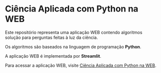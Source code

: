 # Ciência Aplicada com Python na WEB


Este repositório representa uma aplicação WEB contendo algoritmos solução para perguntas feitas à luz da ciência.

Os algoritmos são baseados na linguagem de programação **Python**.

A aplicação WEB é implementada por **Streamlit**.

Para acessar a aplicação WEB, visite [Ciência Aplicada com Python na WEB](https://share.streamlit.io/cienciaaplicadacompython/cienciaaplicadacompythonnaweb/main).
